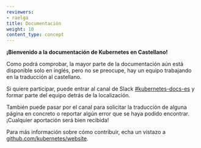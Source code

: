 ```yaml
---
reviewers:
- raelga
title: Documentación
weight: 10
content_type: concept
---
```


<!-- overview -->

**¡Bienvenido a la documentación de Kubernetes en Castellano!**

Como podrá comprobar, la mayor parte de la documentación aún está disponible solo en inglés, pero no se preocupe, hay un equipo trabajando en la traducción al castellano.



<!-- body -->

Si quiere participar, puede entrar al canal de Slack [#kubernetes-docs-es](http://slack.kubernetes.io/) y formar parte del equipo detrás de la localización.

También puede pasar por el canal para solicitar la traducción de alguna página en concreto o reportar algún error que se haya podido encontrar. ¡Cualquier aportación será bien recibida!

Para más información sobre cómo contribuir, echa un vistazo a [github.com/kubernetes/website](https://github.com/kubernetes/website/).
